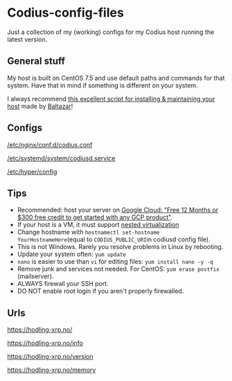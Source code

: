 # Codius-config-files
Just a collection of my (working) configs for my Codius host running the latest version.

## General stuff
My host is built on CentOS 7.5 and use default paths and commands for that system. Have that in mind if something is different on your system.

I always recommend [this excellent script for installing & maintaining your host](https://github.com/xrp-community/codius-install) made by [Baltazar](https://twitter.com/baltazar223)!

## Configs
[/etc/nginx/conf.d/codius.conf](https://raw.githubusercontent.com/jonaagenilsen/Codius-config-files/master/etc/nginx/conf.d/codius.conf)

[/etc/systemd/system/codiusd.service](https://raw.githubusercontent.com/jonaagenilsen/Codius-config-files/master/etc/systemd/system/codiusd.service)

[/etc/hyper/config](https://raw.githubusercontent.com/jonaagenilsen/Codius-config-files/master/etc/hyper/config)

## Tips
* Recommended: host your server on [Google Cloud: "Free 12 Months or $300 free credit to get started with any GCP product"](https://cloud.google.com/free/).
* If your host is a VM, it must support [nested virtualization](https://ilp-ix.link/1-2-1-selftest-fix/)
* Change hostname with `hostnamectl set-hostname YourHostnameHere`(equal to `CODIUS_PUBLIC_URI`in codiusd config file).
* This is not Windows. Rarely you resolve problems in Linux by rebooting.
* Update your system often: `yum update`
* `nano` is easier to use than `vi` for editing files: `yum install nano -y -q`
* Remove junk and services not needed. For CentOS: `yum erase postfix` (mailserver).
* ALWAYS firewall your SSH port.
* DO NOT enable root login if you aren't properly firewalled.

## Urls
https://hodling-xrp.no/

https://hodling-xrp.no/info

https://hodling-xrp.no/version

https://hodling-xrp.no/memory

